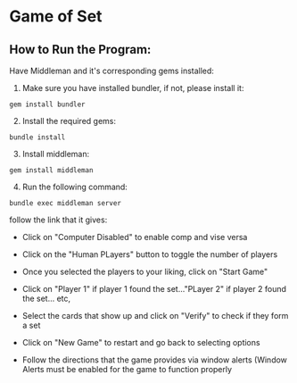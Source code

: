 # Game of Set

## How to Run the Program:
Have Middleman and it's corresponding gems installed:

1. Make sure you have installed bundler, if not, please install it:
```
gem install bundler
```
2. Install the required gems:
```
bundle install
```
3. Install middleman:
```
gem install middleman
```
4. Run the following command:
```
bundle exec middleman server
```
follow the link that it gives:

* Click on "Computer Disabled" to enable comp and vise versa

* Click on the "Human PLayers" button to toggle the number of  players

* Once you selected the players to your liking, click on "Start Game"

* Click on "Player 1" if player 1 found the set..."PLayer 2" if player 2 found the set... etc,

* Select the cards that show up and click on "Verify" to check if they form a set

* Click on "New Game" to restart and go back to selecting options

* Follow the directions that the game provides via window alerts (Window Alerts must be enabled for the game to function properly

